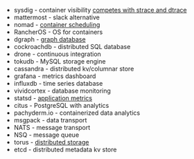 - sysdig - container visibility [competes with strace and dtrace](https://t.co/G5HaLean0F)
- mattermost - slack alternative
- nomad - [container scheduling](https://sysdig.com/blog/the-container-ecosystem-project/)
- RancherOS - OS for containers
- dgraph - [graph database](https://github.com/dgraph-io/dgraph)
- cockroachdb - distributed SQL database
- drone - continuous integration
- tokudb - MySQL storage engine
- cassandra - distributed kv/columnar store
- grafana - metrics dashboard
- influxdb - time series database
- vividcortex - database monitoring
- statsd - [application metrics](https://codeascraft.com/2011/02/15/measure-anything-measure-everything/)
- citus - PostgreSQL with analytics
- pachyderm.io - containerized data analytics
- msgpack - data transport
- NATS - message transport
- NSQ - message queue
- torus - [distributed storage](https://github.com/coreos/torus)
- etcd - distributed metadata kv store
